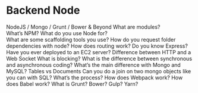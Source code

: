 # Backend Node

NodeJS / Mongo / Grunt / Bower & Beyond
What are modules?   
What’s NPM?
What do you use Node for?  
What are some scaffolding tools you use?
How do you request folder dependencies with node?
How does routing work?  Do you know Express?
Have you ever deployed to an EC2 server?
Difference between HTTP and a Web Socket
What is blocking?
What is the difference between synchronous and asynchronous coding?
What’s the main difference with Mongo and MySQL?
Tables vs Documents
Can you do a join on two mongo objects like you can with SQL?  What’s the process?
How does Webpack work?
How does Babel work?
What is Grunt? Bower? Gulp? Yarn? 
